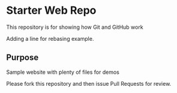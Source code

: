 # Starter Web Repo

This repository is for showing how Git and GitHub work

Adding a line for rebasing example.

## Purpose

Sample website with plenty of files for demos

Please fork this repository and then issue Pull Requests for review.